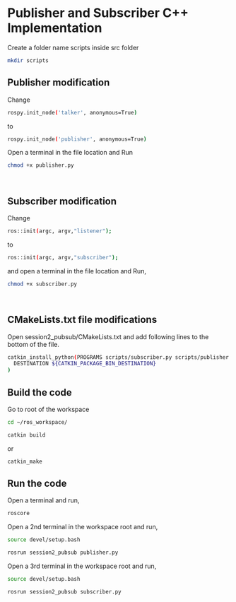 # Publisher and Subscriber C++ Implementation

Create a folder name scripts inside src folder

```sh
mkdir scripts
```

## Publisher modification

Change
```sh
rospy.init_node('talker', anonymous=True)
```
to
```sh
rospy.init_node('publisher', anonymous=True)
```
Open a terminal in the file location and Run

```sh
chmod +x publisher.py
```

<br>

## Subscriber modification

Change
```sh
ros::init(argc, argv,"listener");
```
to
```sh
ros::init(argc, argv,"subscriber");
```
and open a terminal in the file location and Run,

```sh
chmod +x subscriber.py
```
<br>

## CMakeLists.txt file modifications

Open session2_pubsub/CMakeLists.txt and add following lines to the bottom of the file.

```sh
catkin_install_python(PROGRAMS scripts/subscriber.py scripts/publisher.py
  DESTINATION ${CATKIN_PACKAGE_BIN_DESTINATION}
)

```

## Build the code 

Go to root of the workspace

```sh
cd ~/ros_workspace/
```
```sh
catkin build
```
or
```sh
catkin_make
```

## Run the code

Open a terminal and run,

```sh
roscore
```

Open a 2nd terminal in the workspace root and run,
	
```sh
source devel/setup.bash
```
```sh
rosrun session2_pubsub publisher.py
```

Open a 3rd terminal in the workspace root and run,

```sh
source devel/setup.bash
```
```sh
rosrun session2_pubsub subscriber.py
```